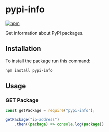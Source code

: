 # pypi-info

[![npm](https://img.shields.io/npm/v/pypi-info.svg)](https://www.npmjs.com/package/pypi-info)

Get information about PyPI packages.

## Installation
To install the package run this command:

```bash
npm install pypi-info
```

## Usage

### GET Package

```js
const getPackage = require("pypi-info");

getPackage("ip-address")
    .then((package) => console.log(package))
```